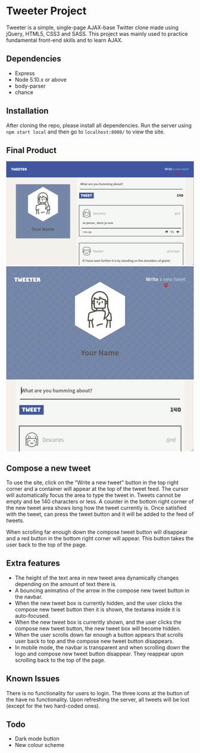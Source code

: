 # Tweeter Project

Tweeter is a simple, single-page AJAX-base Twitter clone made using jQuery, HTML5, CSS3 and SASS. This project was mainly used to practice fundamental front-end skills and to learn AJAX.

## Dependencies

- Express
- Node 5.10.x or above
- body-parser
- chance

## Installation
After cloning the repo, please install all dependencies. Run the server using `npm start local` and then go to `localhost:8080/` to view the site.

## Final Product

!["Screenshot of the desktop site"](https://github.com/otrachea/tweeter/blob/master/docs/desktop-mode.png)
!["Screenshot of the tablet/mobile site"](https://github.com/otrachea/tweeter/blob/master/docs/tablet-mobile-mode.png)

## Compose a new tweet
To use the site, click on the "Write a new tweet" button in the top right corner and a container will appear at the top of the tweet feed. The cursor will automatically focus the area to type the tweet in. Tweets cannot be empty and be 140 characters or less. A counter in the bottom right corner of the new tweet area shows long how the tweet currently is. Once satisfied with the tweet, can press the tweet button and it will be added to the feed of tweets.

When scrolling far enough down the compose tweet button will disappear and a red button in the bottom right corner will appear. This button takes the user back to the top of the page.

## Extra features
- The height of the text area in new tweet area dynamically changes depending on the amount of text there is.
- A bouncing animatino of the arrow in the compose new tweet button in the navbar.
- When the new tweet box is currently hidden, and the user clicks the compose new tweet button then it is shown, the textarea inside it is auto-focused.
- When the new tweet box is currently shown, and the user clicks the compose new tweet button, the new tweet box will become hidden.
- When the user scrolls down far enough a button appears that scrolls user back to top and the compose new tweet button disappears.
- In mobile mode, the navbar is transparent and when scrolling down the logo and compose new tweet button disappear. They reappear upon scrolling back to the top of the page.

## Known Issues
There is no functionality for users to login. The three icons at the button of the have no functionality. Upon refreshing the server, all tweets will be lost (except for the two hard-coded ones).

## Todo
- Dark mode button
- New colour scheme
